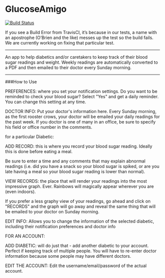GlucoseAmigo
===========
[![Build Status](https://travis-ci.org/banana-slugs-2014/GlucoseAmigo.svg?branch=master)](https://travis-ci.org/banana-slugs-2014/GlucoseAmigo)

If you see a Build Error from TravisCI, it’s because in our tests, a name with an apostrophe (O’Brien and the like) messes up the test so the build fails. We are currently working on fixing that particular test.  
  
---
  
An app to help diabetics and/or caretakers to keep track of their blood sugar readings and weight. Weekly readings are automatically converted to a PDF and then emailed to their doctor every Sunday morning.  
  
---
  
###How to Use  

PREFERENCES: where you set your notification settings. Do you want to be reminded to check your blood sugar? Select "Yes" and get a daily reminder. You can change this setting at any time.  
  
DOCTOR INFO: Put your doctor's information here. Every Sunday morning, as the first rooster crows, your doctor will be emailed your daily readings for the past week. If you doctor is one of many in an office, be sure to specify his field or office number in the comments.  
  
for a particular Diabetic:  
  
ADD RECORD: this is where you record your blood sugar reading. Ideally this is done before eating a meal.  
  
Be sure to enter a time and any comments that may explain abnormal readings (i.e. did you have a snack so your blood sugar is spiked, or are you late having a meal so your blood sugar reading is lower than normal).  
  
VIEW RECORDS: the place that will render your readings into the most impressive graph. Ever. Rainbows will magically appear wherever you are (even indoors).  
  
If you prefer a less graphy view of your readings, go ahead and click on "RECORDS" and the graph will go away and reveal the same thing that will be emailed to your doctor on Sunday morning.  
  
EDIT INFO: Allows you to change the information of the selected diabetic, including their notification preferences and doctor info  
  
FOR AN ACCOUNT:  
  
ADD DIABETIC: will do just that - add another diabetic to your account. Perfect if keeping track of multiple people. You will have to re-enter doctor information because some people may have different doctors.  
  
EDIT THE ACCOUNT: Edit the username/email/password of the actual account.  